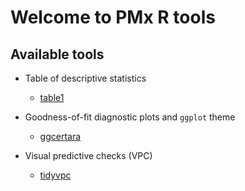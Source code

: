 # Welcome to PMx R tools

## Available tools

- Table of descriptive statistics
  - [table1](https://github.com/benjaminrich/table1)
  
- Goodness-of-fit diagnostic plots and `ggplot` theme
  - [ggcertara](https://github.com/certara/ggcertara)
  
- Visual predictive checks (VPC)
   - [tidyvpc](https://github.com/jameswcraig/tidyvpc)

